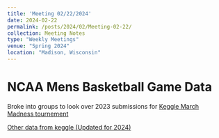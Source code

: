 ```yaml
---
title: 'Meeting 02/22/2024'
date: 2024-02-22
permalink: /posts/2024/02/Meeting-02-22/
collection: Meeting Notes
type: "Weekly Meetings"
venue: "Spring 2024"
location: "Madison, Wisconsin"
---
```


NCAA Mens Basketball Game Data 
======== 

Broke into groups to look over 2023 submissions for [Keggle March Madness tournement](https://www.kaggle.com/competitions/march-machine-learning-mania-2023/leaderboard)

[Other data from keggle (Updated for 2024)](https://www.kaggle.com/datasets/nishaanamin/march-madness-data)
